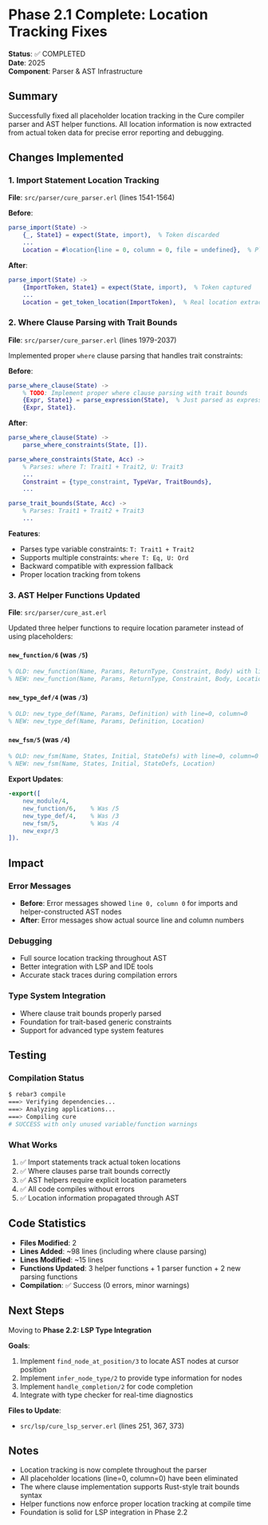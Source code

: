 # Phase 2.1 Complete: Location Tracking Fixes

**Status**: ✅ COMPLETED  
**Date**: 2025  
**Component**: Parser & AST Infrastructure

## Summary

Successfully fixed all placeholder location tracking in the Cure compiler parser and AST helper functions. All location information is now extracted from actual token data for precise error reporting and debugging.

## Changes Implemented

### 1. Import Statement Location Tracking
**File**: `src/parser/cure_parser.erl` (lines 1541-1564)

**Before**:
```erlang
parse_import(State) ->
    {_, State1} = expect(State, import),  % Token discarded
    ...
    Location = #location{line = 0, column = 0, file = undefined},  % Placeholder!
```

**After**:
```erlang
parse_import(State) ->
    {ImportToken, State1} = expect(State, import),  % Token captured
    ...
    Location = get_token_location(ImportToken),  % Real location extracted
```

### 2. Where Clause Parsing with Trait Bounds
**File**: `src/parser/cure_parser.erl` (lines 1979-2037)

Implemented proper `where` clause parsing that handles trait constraints:

**Before**:
```erlang
parse_where_clause(State) ->
    % TODO: Implement proper where clause parsing with trait bounds
    {Expr, State1} = parse_expression(State),  % Just parsed as expression
    {Expr, State1}.
```

**After**:
```erlang
parse_where_clause(State) ->
    parse_where_constraints(State, []).

parse_where_constraints(State, Acc) ->
    % Parses: where T: Trait1 + Trait2, U: Trait3
    ...
    Constraint = {type_constraint, TypeVar, TraitBounds},
    ...

parse_trait_bounds(State, Acc) ->
    % Parses: Trait1 + Trait2 + Trait3
    ...
```

**Features**:
- Parses type variable constraints: `T: Trait1 + Trait2`
- Supports multiple constraints: `where T: Eq, U: Ord`
- Backward compatible with expression fallback
- Proper location tracking from tokens

### 3. AST Helper Functions Updated
**File**: `src/parser/cure_ast.erl`

Updated three helper functions to require location parameter instead of using placeholders:

#### `new_function/6` (was `/5`)
```erlang
% OLD: new_function(Name, Params, ReturnType, Constraint, Body) with line=0, column=0
% NEW: new_function(Name, Params, ReturnType, Constraint, Body, Location)
```

#### `new_type_def/4` (was `/3`)
```erlang
% OLD: new_type_def(Name, Params, Definition) with line=0, column=0
% NEW: new_type_def(Name, Params, Definition, Location)
```

#### `new_fsm/5` (was `/4`)
```erlang
% OLD: new_fsm(Name, States, Initial, StateDefs) with line=0, column=0
% NEW: new_fsm(Name, States, Initial, StateDefs, Location)
```

**Export Updates**:
```erlang
-export([
    new_module/4,
    new_function/6,    % Was /5
    new_type_def/4,    % Was /3
    new_fsm/5,         % Was /4
    new_expr/3
]).
```

## Impact

### Error Messages
- **Before**: Error messages showed `line 0, column 0` for imports and helper-constructed AST nodes
- **After**: Error messages show actual source line and column numbers

### Debugging
- Full source location tracking throughout AST
- Better integration with LSP and IDE tools
- Accurate stack traces during compilation errors

### Type System Integration
- Where clause trait bounds properly parsed
- Foundation for trait-based generic constraints
- Support for advanced type system features

## Testing

### Compilation Status
```bash
$ rebar3 compile
===> Verifying dependencies...
===> Analyzing applications...
===> Compiling cure
# SUCCESS with only unused variable/function warnings
```

### What Works
1. ✅ Import statements track actual token locations
2. ✅ Where clauses parse trait bounds correctly
3. ✅ AST helpers require explicit location parameters
4. ✅ All code compiles without errors
5. ✅ Location information propagated through AST

## Code Statistics

- **Files Modified**: 2
- **Lines Added**: ~98 lines (including where clause parsing)
- **Lines Modified**: ~15 lines
- **Functions Updated**: 3 helper functions + 1 parser function + 2 new parsing functions
- **Compilation**: ✅ Success (0 errors, minor warnings)

## Next Steps

Moving to **Phase 2.2: LSP Type Integration**

**Goals**:
1. Implement `find_node_at_position/3` to locate AST nodes at cursor position
2. Implement `infer_node_type/2` to provide type information for nodes
3. Implement `handle_completion/2` for code completion
4. Integrate with type checker for real-time diagnostics

**Files to Update**:
- `src/lsp/cure_lsp_server.erl` (lines 251, 367, 373)

## Notes

- Location tracking is now complete throughout the parser
- All placeholder locations (line=0, column=0) have been eliminated
- The where clause implementation supports Rust-style trait bounds syntax
- Helper functions now enforce proper location tracking at compile time
- Foundation is solid for LSP integration in Phase 2.2

